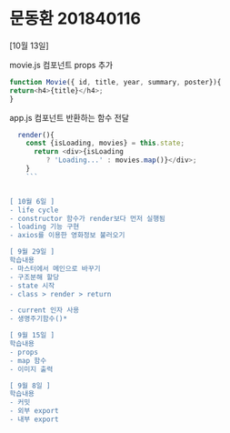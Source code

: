# 문동환 201840116

[10월 13일]

movie.js 컴포넌트 props 추가
```javascript
function Movie({ id, title, year, summary, poster}){
return<h4>{title}</h4>;
}
```

app.js 
컴포넌트 반환하는 함수 전달
```javascript
  render(){
    const {isLoading, movies} = this.state;
      return <div>{isLoading
         ? 'Loading...' : movies.map()}</div>;
    }
    ```


[ 10월 6일 ]
- life cycle
- constructor 함수가 render보다 먼저 실행됨
- loading 기능 구현
- axios를 이용한 영화정보 불러오기

[ 9월 29일 ] 
학습내용
- 마스터에서 메인으로 바꾸기
- 구조분해 할당
- state 시작
- class > render > return

- current 인자 사용
- 생명주기함수()*

[ 9월 15일 ] 
학습내용
- props
- map 함수
- 이미지 출력 

[ 9월 8일 ]
학습내용
- 커밋 
- 외부 export
- 내부 export